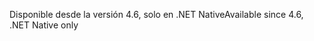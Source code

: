 <span data-ttu-id="a2c40-101">Disponible desde la versión 4.6, solo en .NET Native</span><span class="sxs-lookup"><span data-stu-id="a2c40-101">Available since 4.6, .NET Native only</span></span>